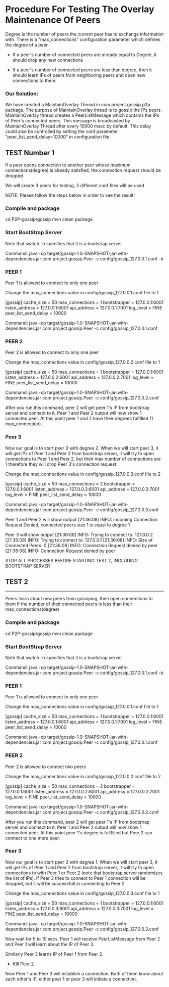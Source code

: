 #          Procedure For Testing The Overlay Maintenance Of Peers
Degree is the number of peers the current peer has to exchange information with.
There is a "max_connections" configuration parameter which defines the degree
of a peer.  

- If a peer's number of  connected peers are already equal to Degree, it should 
  drop any new connections

- If a peer's number of connected peers are less than degree, then it should 
  learn IPs of peers from neighboring peers and open new connections to them.

### Our Solution:


We have created a MaintainOverlay Thread in com.project.gossip.p2p package.
The purpose of MaintainOverlay thread is to gossip the IPs peers.
MaintainOverlay thread creates a PeerListMessage which contains the IPs of 
Peer's connected peers. This message is broadcasted by MaintainOverlay Thread
after every 10000 msec by default. This delay could also be controlled by 
setting the conf parameter "peer_list_send_delay=10000" in configuration file.



##                               TEST Number 1
If a peer opens connection to another peer whose maximum connections(degree) is
already satisfied, the connection request should be dropped


We will create 3 peers for testing, 3 different conf files will be used

NOTE: Please follow the steps below in order to see the result!

### Compile and package
cd P2P-gossip/gossip
mvn clean package

### Start BootStrap Server
Note that switch -b specifies that it is a bootstrap server

Command:
java -cp target/gossip-1.0-SNAPSHOT-jar-with-dependencies.jar com.project.gossip.Peer -c config/gossip_127.0.0.1.conf -b

### PEER 1
Peer 1 is allowed to connect to only one peer

Change the max_connections value in config/gossip_127.0.0.1.conf file to 1

[gossip]
cache_size = 50
max_connections = 1
bootstrapper = 127.0.0.1:6001
listen_address = 127.0.0.1:6001
api_address = 127.0.0.1:7001
log_level = FINE
peer_list_send_delay = 10000

Command:
java -cp target/gossip-1.0-SNAPSHOT-jar-with-dependencies.jar com.project.gossip.Peer -c config/gossip_127.0.0.1.conf 


### PEER 2
Peer 2 is allowed to connect to only one peer

Change the max_connections value in config/gossip_127.0.0.2.conf file to 1

[gossip]
cache_size = 50
max_connections = 1
bootstrapper = 127.0.0.1:6001
listen_address = 127.0.0.2:6001
api_address = 127.0.0.2:7001
log_level = FINE
peer_list_send_delay = 10000

Command:
java -cp target/gossip-1.0-SNAPSHOT-jar-with-dependencies.jar com.project.gossip.Peer -c config/gossip_127.0.0.2.conf

After you run this command, peer 2 will get peer 1's IP from bootstrap server 
and connect to it. Peer 1 and Peer 2 output will now show 1 connected peer.
At this point peer 1 and 2 have their degrees fulfilled (1 max_connection).


### Peer 3
Now our goal is to start peer 3 with degree 2. When we will start peer 3, it will
get IPs of Peer 1 and Peer 2 from bootstrap server, it will try to open connections
to Peer 1 and Peer 2, but their max number of connections are 1 therefore they will
drop Peer 3's connection request.

Change the max_connections value in config/gossip_127.0.0.3.conf file to 2

[gossip]
cache_size = 50
max_connections = 2
bootstrapper = 127.0.0.1:6001
listen_address = 127.0.0.3:6001
api_address = 127.0.0.3:7001
log_level = FINE
peer_list_send_delay = 10000

Command:
java -cp target/gossip-1.0-SNAPSHOT-jar-with-dependencies.jar com.project.gossip.Peer -c config/gossip_127.0.0.3.conf

Peer 1 and Peer 2 will show output 
[21:36:08] INFO: Incoming Connection Request Denied, connected peers size 1 is equal to degree 1


Peer 3 will show output
[21:36:08] INFO: Trying to connect to: 127.0.0.2
[21:36:08] INFO: Trying to connect to: 127.0.0.1
[21:36:08] INFO: Size of Connected Peers: 0
[21:36:08] INFO: Connection Request denied by peer
[21:36:08] INFO: Connection Request denied by peer


STOP ALL PROCESSES BEFORE STARTING TEST 2, INCLUDING BOOTSTRAP SERVER

##                                TEST 2
--------------------------------------------------------------------------------

Peers learn about new peers from gossiping, then open connections to them if
the number of their connected peers is less than their max_connections(degree)


### Compile and package
cd P2P-gossip/gossip
mvn clean package

### Start BootStrap Server
Note that switch -b specifies that it is a bootstrap server

Command:
java -cp target/gossip-1.0-SNAPSHOT-jar-with-dependencies.jar com.project.gossip.Peer -c config/gossip_127.0.0.1.conf -b

### PEER 1
Peer 1 is allowed to connect to only one peer

Change the max_connections value in config/gossip_127.0.0.1.conf file to 1

[gossip]
cache_size = 50
max_connections = 1
bootstrapper = 127.0.0.1:6001
listen_address = 127.0.0.1:6001
api_address = 127.0.0.1:7001
log_level = FINE
peer_list_send_delay = 10000

Command:
java -cp target/gossip-1.0-SNAPSHOT-jar-with-dependencies.jar com.project.gossip.Peer -c config/gossip_127.0.0.1.conf

### PEER 2
Peer 2 is allowed to connect two peers

Change the max_connections value in config/gossip_127.0.0.2.conf file to 2

[gossip]
cache_size = 50
max_connections = 2
bootstrapper = 127.0.0.1:6001
listen_address = 127.0.0.2:6001
api_address = 127.0.0.2:7001
log_level = FINE
peer_list_send_delay = 10000

Command:
java -cp target/gossip-1.0-SNAPSHOT-jar-with-dependencies.jar com.project.gossip.Peer -c config/gossip_127.0.0.2.conf

After you run this command, peer 2 will get peer 1's IP from bootstrap server
and connect to it. Peer 1 and Peer 2 output will now show 1 connected peer.
At this point peer 1's degree is fullfilled but Peer 2 can connect to one more peer.

### Peer 3

Now our goal is to start peer 3 with degree 1. When we will start peer 3, it will
get IPs of Peer 1 and Peer 2 from bootstrap server, it will try to open connections
to with Peer 1 or Peer 2 (note that bootstrap server randomizes the list of IPs).
If Peer 3 tries to connect to Peer 1 connection will be dropped, but it will be 
successfull in connecting to Peer 2

Change the max_connections value in config/gossip_127.0.0.3.conf file to 1

[gossip]
cache_size = 50
max_connections = 1
bootstrapper = 127.0.0.1:6001
listen_address = 127.0.0.3:6001
api_address = 127.0.0.3:7001
log_level = FINE
peer_list_send_delay = 10000

Command:
java -cp target/gossip-1.0-SNAPSHOT-jar-with-dependencies.jar com.project.gossip.Peer -c config/gossip_127.0.0.3.conf

Now wait for 5 to 10 secs, Peer 1 will receive PeerListMessage from Peer 2
and Peer 1 will learn about the IP of Peer 3. 

Similarly Peer 3 learns IP of Peer 1 from Peer 2.

- Kill Peer 2

Now Peer 1 and Peer 3 will establish a connection. Both of them know about each 
other's IP, either peer 1 or peer 3 will initiate a connection. 
